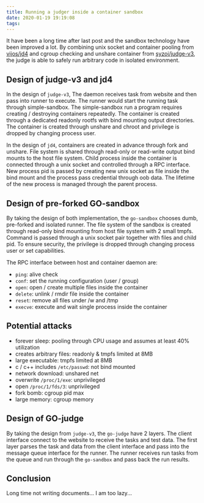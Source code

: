 ```yaml
---
title: Running a judger inside a container sandbox
date: 2020-01-19 19:19:08
tags:
---
```


It have been a long time after last post and the sandbox technology have been improved a lot. By combining unix socket and container pooling from [vijos/jd4](https://github.com/vijos/jd4) and cgroup checking and unshare container from [syzoj/judge-v3](https://github.com/syzoj/judge-v3), the judge is able to safely run arbitrary code in isolated environment.

## Design of judge-v3 and jd4

In the design of `judge-v3`, The daemon receives task from website and then pass into runner to execute. The runner would start the running task through simple-sandbox. The simple-sandbox run a program requires creating / destroying containers repeatedly. The container is created through a dedicated readonly rootfs with bind mounting output directories. The container is created through unshare and chroot and privilege is dropped by changing process user.

In the design of `jd4`, containers are created in advance through fork and unshare. File system is shared through read-only or read-write output bind mounts to the host file system. Child process inside the container is connected through a unix socket and controlled through a RPC interface. New process pid is passed by creating new unix socket as file inside the bind mount and the process pass credential through oob data. The lifetime of the new process is managed through the parent process.

## Design of pre-forked GO-sandbox

By taking the design of both implementation, the `go-sandbox` chooses dumb, pre-forked and isolated runner. The file system of the sandbox is created through read-only bind mounting from host file system with 2 small tmpfs. Command is passed through a unix socket pair together with files and child pid. To ensure security, the privilege is dropped through changing process user or set capabilities.

The RPC interface between host and container daemon are:

+ `ping`: alive check
+ `conf`: set the running configuration (user / group)
+ `open`: open / create multiple files inside the container
+ `delete`: unlink / rmdir file inside the container
+ `reset`: remove all files under /w and /tmp
+ `execve`: execute and wait single process inside the container

## Potential attacks

+ forever sleep: pooling through CPU usage and assumes at least 40% utilization
+ creates arbitrary files: readonly & tmpfs limited at 8MB
+ large executable: tmpfs limited at 8MB
+ c / c++ includes `/etc/passwd`: not bind mounted
+ network download: unshared net
+ overwrite `/proc/1/exe`: unprivileged
+ open `/proc/1/fds/3`: unprivileged
+ fork bomb: cgroup pid max
+ large memory: cgroup memory

## Design of GO-judge

By taking the design from `judge-v3`, the `go-judge` have 2 layers. The client interface connect to the website to receive the tasks and test data. The first layer parses the task and data from the client interface and pass into the message queue interface for the runner. The runner receives run tasks from the queue and run through the `go-sandbox` and pass back the run results.

## Conclusion

Long time not writing documents... I am too lazy...